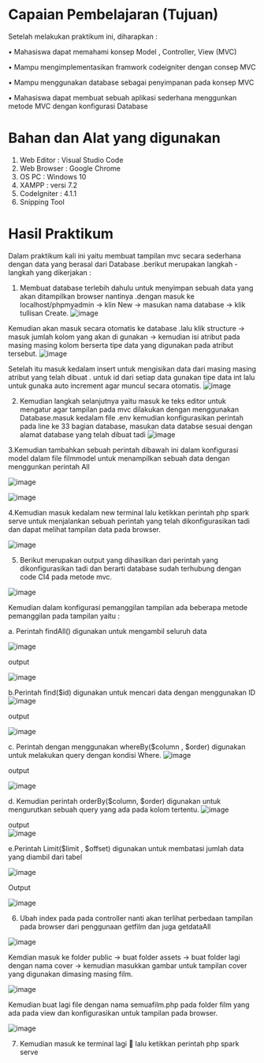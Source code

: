 # Capaian Pembelajaran (Tujuan)
Setelah melakukan praktikum ini, diharapkan :

•	Mahasiswa dapat memahami konsep Model , Controller, View (MVC)

•	Mampu mengimplementasikan framwork codeigniter dengan consep MVC

•	Mampu menggunakan database sebagai penyimpanan pada konsep MVC

•	Mahasiswa dapat membuat sebuah aplikasi sederhana menggunkan metode MVC dengan konfigurasi Database

# Bahan dan Alat yang digunakan 
1.	Web Editor : Visual Studio Code
2.  Web Browser : Google Chrome
3.  OS PC : Windows 10
4.  XAMPP : versi 7.2
5.  CodeIgniter : 4.1.1
6.  Snipping Tool

# Hasil Praktikum 
Dalam praktikum kali ini yaitu membuat tampilan mvc secara sederhana dengan data yang berasal  dari Database .berikut merupakan langkah -langkah yang dikerjakan :

1. Membuat database terlebih dahulu untuk menyimpan sebuah data yang akan ditampilkan browser nantinya .dengan masuk ke localhost/phpmyadmin -> klin New -> masukan nama database -> klik tullisan Create.
  ![image](https://github.com/dianafnioktavia23/pemrograman-framework_konfigurasi-database-pada-CI/assets/113124849/e9b6500f-e3bd-4bf2-b6e0-29e96aead85a)

Kemudian akan masuk secara otomatis ke database .lalu klik structure -> masuk jumlah kolom yang akan di gunakan -> kemudian isi atribut  pada masing masing kolom berserta tipe data yang digunakan pada atribut tersebut.
    ![image](https://github.com/dianafnioktavia23/pemrograman-framework_konfigurasi-database-pada-CI/assets/113124849/58b17476-d487-4041-8ff7-fb815b05336b)

Setelah itu masuk kedalam insert untuk mengisikan data dari masing masing atribut yang telah dibuat . untuk id dari setiap data gunakan tipe data int lalu untuk gunaka auto increment agar muncul secara otomatis.
  ![image](https://github.com/dianafnioktavia23/pemrograman-framework_konfigurasi-database-pada-CI/assets/113124849/c5be05c3-a9b0-416d-84a0-7d441ce62f86)

2. Kemudian langkah selanjutnya yaitu masuk ke teks editor untuk mengatur agar tampilan pada mvc dilakukan dengan menggunakan Database.masuk kedalam file .env kemudian konfigurasikan perintah pada line ke 33 bagian database, masukan data databse sesuai dengan alamat database yang telah dibuat tadi
![image](https://github.com/dianafnioktavia23/pemrograman-framework_konfigurasi-database-pada-CI/assets/113124849/477a38b1-72e5-4d0e-9cdb-4ef08ef43376)

3.Kemudian tambahkan sebuah perintah dibawah ini dalam konfigurasi model dalam file filmmodel untuk menampilkan sebuah data dengan menggunkan perintah All

   ![image](https://github.com/dianafnioktavia23/pemrograman-framework_konfigurasi-database-pada-CI/assets/113124849/a91d35cb-0b36-4963-a80a-7095e221320f)

  ![image](https://github.com/dianafnioktavia23/pemrograman-framework_konfigurasi-database-pada-CI/assets/113124849/c3d96c93-1d8f-4d21-a61e-b2b6404b3353)

4.Kemudian masuk kedalam new terminal lalu ketikkan perintah php spark serve untuk menjalankan sebuah perintah yang telah dikonfigurasikan tadi  dan dapat melihat tampilan data pada browser. 

![image](https://github.com/dianafnioktavia23/pemrograman-framework_konfigurasi-database-pada-CI/assets/113124849/2ad3cb66-c5b2-4fdd-be3e-fd93d3da8682)

5.	Berikut merupakan output yang dihasilkan dari perintah yang dikonfigurasikan tadi dan berarti database sudah terhubung dengan code CI4 pada metode mvc. 

![image](https://github.com/dianafnioktavia23/pemrograman-framework_konfigurasi-database-pada-CI/assets/113124849/9aacfe09-3f93-4caf-adad-6ba3274e63f7)

Kemudian dalam konfigurasi pemanggilan tampilan ada beberapa metode pemanggilan pada tampilan yaitu :

a. Perintah findAll() digunakan untuk mengambil seluruh data

![image](https://github.com/dianafnioktavia23/pemrograman-framework_konfigurasi-database-pada-CI/assets/113124849/117a9923-a70a-41d5-8825-b3eac0537733)

output 

![image](https://github.com/dianafnioktavia23/pemrograman-framework_konfigurasi-database-pada-CI/assets/113124849/67292144-297a-400a-b03b-cb02ad61b346)

b.Perintah find($id) digunakan untuk mencari data dengan menggunakan ID
    ![image](https://github.com/dianafnioktavia23/pemrograman-framework_konfigurasi-database-pada-CI/assets/113124849/1851be29-477a-4184-9ece-8b3dd9606bb9)

output 

![image](https://github.com/dianafnioktavia23/pemrograman-framework_konfigurasi-database-pada-CI/assets/113124849/81488279-a365-4e2e-8288-73d9d96d6cb1)

c. Perintah dengan menggunakan whereBy($column , $order) digunakan untuk melakukan query dengan kondisi Where.
    ![image](https://github.com/dianafnioktavia23/pemrograman-framework_konfigurasi-database-pada-CI/assets/113124849/77028b14-7e10-4911-bbba-23245b4d26e9)
    
 output
 
 ![image](https://github.com/dianafnioktavia23/pemrograman-framework_konfigurasi-database-pada-CI/assets/113124849/df20efae-5d2b-4e5a-b37b-ec676028e74f)

d. Kemudian perintah orderBy($column, $order) digunakan untuk mengurutkan sebuah query yang ada pada kolom tertentu.
    ![image](https://github.com/dianafnioktavia23/pemrograman-framework_konfigurasi-database-pada-CI/assets/113124849/47c7bcce-cca3-42e1-81d2-d8b40501abb0)
    
 output   
  ![image](https://github.com/dianafnioktavia23/pemrograman-framework_konfigurasi-database-pada-CI/assets/113124849/70a184f7-1e22-4bba-8ace-85a82c9ed273)

 
e.Perintah Limit($limit , $offset) digunakan untuk membatasi jumlah data yang diambil dari tabel

 ![image](https://github.com/dianafnioktavia23/pemrograman-framework_konfigurasi-database-pada-CI/assets/113124849/f53af21d-d7b5-4d06-bb2a-763bd308935a)
    
 Output 
    
  ![image](https://github.com/dianafnioktavia23/pemrograman-framework_konfigurasi-database-pada-CI/assets/113124849/83a88b73-27c4-4e31-9e40-f75962a100bd)   

6.	Ubah index pada pada controller nanti akan terlihat perbedaan tampilan pada browser dari penggunaan getfilm dan juga getdataAll 

![image](https://github.com/dianafnioktavia23/pemrograman-framework_konfigurasi-database-pada-CI/assets/113124849/14ad7234-e3ad-44af-b35e-ebb8e52f1f6e)

Kemdian masuk ke folder public -> buat folder assets -> buat folder lagi dengan nama cover -> kemudian masukkan gambar untuk tampilan cover yang digunakan dimasing masing film.

![image](https://github.com/dianafnioktavia23/pemrograman-framework_konfigurasi-database-pada-CI/assets/113124849/62db9d89-1ac0-433d-8ce7-02fdd31e2bbc)
  
Kemudian buat lagi file dengan nama semuafilm.php pada folder film yang ada pada view  dan konfigurasikan untuk tampilan pada browser.

![image](https://github.com/dianafnioktavia23/pemrograman-framework_konfigurasi-database-pada-CI/assets/113124849/296a9545-8418-41b7-814c-4809b8c1f8d0)

7.	Kemudian masuk ke terminal lagi   lalu ketikkan perintah php spark serve 


      
      


